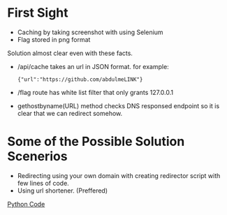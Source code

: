# First Sight
- Caching by taking screenshot with using Selenium
- Flag stored in png format

Solution almost clear even with these facts.

- /api/cache takes an url in JSON format.
  for example: 
  ```
  {"url":"https://github.com/abdulmeLINK"}
  ```
- /flag route has white list filter that only grants 127.0.0.1

- gethostbyname(URL) method checks DNS responsed endpoint so it is clear that we can redirect somehow.

# Some of the Possible Solution Scenerios
- Redirecting using your own domain with creating redirector script with few lines of code.
- Using url shortener. (Preffered)

[Python Code](http://github.com/abdulmeLINK/blob/main/CTFF/HTB/Challenges/baby_CachedView/trick.py)
